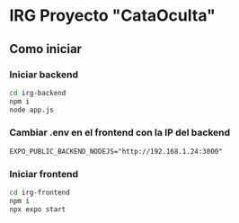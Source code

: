 # IRG Proyecto "CataOculta"

## Como iniciar
### Iniciar backend
```bash
cd irg-backend
npm i
node app.js
```
### Cambiar .env en el frontend con la IP del backend
```env
EXPO_PUBLIC_BACKEND_NODEJS="http://192.168.1.24:3000"
```
### Iniciar frontend
```bash
cd irg-frontend
npm i
npx expo start
```
